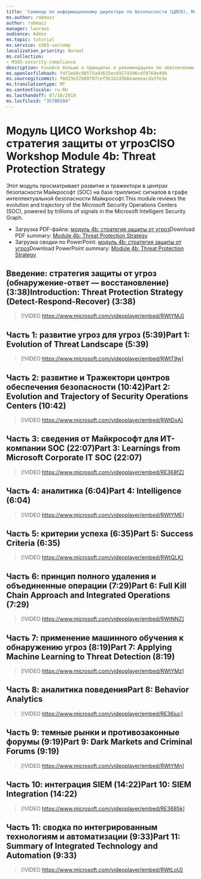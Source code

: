 ```yaml
---
title: 'Семинар по информационному директоре по безопасности (ЦИСО), Module 4b: стратегия защиты от угроз'
ms.author: robmazz
author: robmazz
manager: laurawi
audience: Admin
ms.topic: tutorial
ms.service: o365-seccomp
localization_priority: Normal
ms.collection:
- M365-security-compliance
description: Узнайте больше о принципах и рекомендациях по обеспечению безопасности модернизации в Организации.
ms.openlocfilehash: f4f2eb8c98575a03635ec69274396cdf8769e498
ms.sourcegitcommit: f0d23e57b00f07cef5b1b2d366eaeeeacda37e3e
ms.translationtype: MT
ms.contentlocale: ru-RU
ms.lasthandoff: 07/18/2019
ms.locfileid: "35786594"
---
```

# <a name="ciso-workshop-module-4b-threat-protection-strategy"></a><span data-ttu-id="59a83-103">Модуль ЦИСО Workshop 4b: стратегия защиты от угроз</span><span class="sxs-lookup"><span data-stu-id="59a83-103">CISO Workshop Module 4b: Threat Protection Strategy</span></span> 

<span data-ttu-id="59a83-104">Этот модуль просматривает развитие и тражектори в центрах безопасности Майкрософт (SOC) на базе триллионс сигналов в графе интеллектуальной безопасности Майкрософт.</span><span class="sxs-lookup"><span data-stu-id="59a83-104">This module reviews the evolution and trajectory of the Microsoft Security Operations Centers (SOC), powered by trillions of signals in the Microsoft Intelligent Security Graph.</span></span>

- <span data-ttu-id="59a83-105">Загрузка PDF-файла: [модуль 4b: стратегия защиты от угроз](media/ciso-workshop-4b-threat-protection-strategy.pdf)</span><span class="sxs-lookup"><span data-stu-id="59a83-105">Download PDF summary: [Module 4b: Threat Protection Strategy](media/ciso-workshop-4b-threat-protection-strategy.pdf)</span></span>
- <span data-ttu-id="59a83-106">Загрузка сводки по PowerPoint: [модуль 4b: стратегия защиты от угроз](https://docs.microsoft.com/office365/securitycompliance/media/ciso-workshop-4b-threat-protection-strategy.pptx)</span><span class="sxs-lookup"><span data-stu-id="59a83-106">Download PowerPoint summary: [Module 4b: Threat Protection Strategy](https://docs.microsoft.com/office365/securitycompliance/media/ciso-workshop-4b-threat-protection-strategy.pptx)</span></span>

## <a name="introduction-threat-protection-strategy-detect-respond-recover-338"></a><span data-ttu-id="59a83-107">Введение: стратегия защиты от угроз (обнаружение-ответ — восстановление) (3:38)</span><span class="sxs-lookup"><span data-stu-id="59a83-107">Introduction: Threat Protection Strategy (Detect-Respond-Recover) (3:38)</span></span>

> [!VIDEO https://www.microsoft.com/videoplayer/embed/RWtYMJ]

## <a name="part-1-evolution-of-threat-landscape-539"></a><span data-ttu-id="59a83-108">Часть 1: развитие угроз для угроз (5:39)</span><span class="sxs-lookup"><span data-stu-id="59a83-108">Part 1: Evolution of Threat Landscape (5:39)</span></span>

> [!VIDEO https://www.microsoft.com/videoplayer/embed/RWtT9w]

## <a name="part-2-evolution-and-trajectory-of-security-operations-centers-1042"></a><span data-ttu-id="59a83-109">Часть 2: развитие и Тражектори центров обеспечения безопасности (10:42)</span><span class="sxs-lookup"><span data-stu-id="59a83-109">Part 2: Evolution and Trajectory of Security Operations Centers (10:42)</span></span>

> [!VIDEO https://www.microsoft.com/videoplayer/embed/RWtDxA]

## <a name="part-3-learnings-from-microsoft-corporate-it-soc-2207"></a><span data-ttu-id="59a83-110">Часть 3: сведения от Майкрософт для ИТ-компании SOC (22:07)</span><span class="sxs-lookup"><span data-stu-id="59a83-110">Part 3: Learnings from Microsoft Corporate IT SOC (22:07)</span></span>

> [!VIDEO https://www.microsoft.com/videoplayer/embed/RE368fZ]

## <a name="part-4-intelligence-604"></a><span data-ttu-id="59a83-111">Часть 4: аналитика (6:04)</span><span class="sxs-lookup"><span data-stu-id="59a83-111">Part 4: Intelligence (6:04)</span></span>

> [!VIDEO https://www.microsoft.com/videoplayer/embed/RWtYME]

## <a name="part-5-success-criteria-635"></a><span data-ttu-id="59a83-112">Часть 5: критерии успеха (6:35)</span><span class="sxs-lookup"><span data-stu-id="59a83-112">Part 5: Success Criteria (6:35)</span></span>

> [!VIDEO https://www.microsoft.com/videoplayer/embed/RWtQLK]

## <a name="part-6-full-kill-chain-approach-and-integrated-operations-729"></a><span data-ttu-id="59a83-113">Часть 6: принцип полного удаления и объединенные операции (7:29)</span><span class="sxs-lookup"><span data-stu-id="59a83-113">Part 6: Full Kill Chain Approach and Integrated Operations (7:29)</span></span>

> [!VIDEO https://www.microsoft.com/videoplayer/embed/RWtNNZ]

## <a name="part-7-applying-machine-learning-to-threat-detection-819"></a><span data-ttu-id="59a83-114">Часть 7: применение машинного обучения к обнаружению угроз (8:19)</span><span class="sxs-lookup"><span data-stu-id="59a83-114">Part 7: Applying Machine Learning to Threat Detection (8:19)</span></span>

> [!VIDEO https://www.microsoft.com/videoplayer/embed/RWtYMz]

## <a name="part-8-behavior-analytics"></a><span data-ttu-id="59a83-115">Часть 8: аналитика поведения</span><span class="sxs-lookup"><span data-stu-id="59a83-115">Part 8: Behavior Analytics</span></span>

> [!VIDEO https://www.microsoft.com/videoplayer/embed/RE36iuc]

## <a name="part-9-dark-markets-and-criminal-forums-919"></a><span data-ttu-id="59a83-116">Часть 9: темные рынки и противозаконные форумы (9:19)</span><span class="sxs-lookup"><span data-stu-id="59a83-116">Part 9: Dark Markets and Criminal Forums (9:19)</span></span>

> [!VIDEO https://www.microsoft.com/videoplayer/embed/RWtYMn]

## <a name="part-10-siem-integration-1422"></a><span data-ttu-id="59a83-117">Часть 10: интеграция SIEM (14:22)</span><span class="sxs-lookup"><span data-stu-id="59a83-117">Part 10: SIEM Integration (14:22)</span></span>

> [!VIDEO https://www.microsoft.com/videoplayer/embed/RE3685k]

## <a name="part-11-summary-of-integrated-technology-and-automation-933"></a><span data-ttu-id="59a83-118">Часть 11: сводка по интегрированным технологиям и автоматизации (9:33)</span><span class="sxs-lookup"><span data-stu-id="59a83-118">Part 11: Summary of Integrated Technology and Automation (9:33)</span></span>

> [!VIDEO https://www.microsoft.com/videoplayer/embed/RWtLoU]